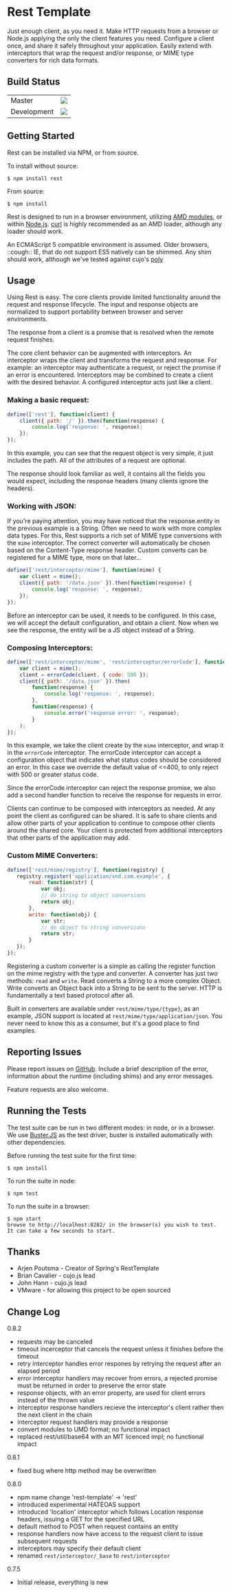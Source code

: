 Rest Template
=============

Just enough client, as you need it.  Make HTTP requests from a browser or Node.js applying the only the client features you need.  Configure a client once, and share it safely throughout your application.  Easily extend with interceptors that wrap the request and/or response, or MIME type converters for rich data formats.


Build Status
------------

<table>
  <tr><td>Master</td><td><a href="http://travis-ci.org/scothis/rest" target="_blank"><img src="https://secure.travis-ci.org/scothis/rest.png?branch=master" /></a></tr>
  <tr><td>Development</td><td><a href="http://travis-ci.org/scothis/rest" target="_blank"><img src="https://secure.travis-ci.org/scothis/rest.png?branch=dev" /></a></tr>
</table>


Getting Started
---------------

Rest can be installed via NPM, or from source.

To install without source:

    $ npm install rest

From source:

    $ npm install

Rest is designed to run in a browser environment, utilizing [AMD modules](https://github.com/amdjs/amdjs-api/wiki/AMD), or within [Node.js](http://nodejs.org/).  [curl](https://github.com/cujojs/curl) is highly recommended as an AMD loader, although any loader should work.

An ECMAScript 5 compatible environment is assumed.  Older browsers, ::cough:: IE, that do not support ES5 natively can be shimmed.  Any shim should work, although we've tested against cujo's [poly](https://github.com/cujojs/poly)


Usage
-----

Using Rest is easy.  The core clients provide limited functionality around the request and response lifecycle.  The input and response objects are normalized to support portability between browser and server environments.

The response from a client is a promise that is resolved when the remote request finishes.

The core client behavior can be augmented with interceptors.  An interceptor wraps the client and transforms the request and response.  For example: an interceptor may authenticate a request, or reject the promise if an error is encountered.  Interceptors may be combined to create a client with the desired behavior.  A configured interceptor acts just like a client.


### Making a basic request: ###

```javascript
define(['rest'], function(client) {
    client({ path: '/' }).then(function(response) {
        console.log('response: ', response);
    });
});
```

In this example, you can see that the request object is very simple, it just includes the path.  All of the attributes of a request are optional.

The response should look familiar as well, it contains all the fields you would expect, including the response headers (many clients ignore the headers).


### Working with JSON: ###

If you're paying attention, you may have noticed that the response.entity in the previous example is a String.  Often we need to work with more complex data types.  For this, Rest supports a rich set of MIME type conversions with the `mime` interceptor.  The correct converter will automatically be chosen based on the Content-Type response header.  Custom converts can be registered for a MIME type, more on that later...

```javascript
define(['rest/interceptor/mime'], function(mime) {
    var client = mime();
    client({ path: '/data.json' }).then(function(response) {
        console.log('response: ', response);
    });
});
```

Before an interceptor can be used, it needs to be configured.  In this case, we will accept the default configuration, and obtain a client.  Now when we see the response, the entity will be a JS object instead of a String.


### Composing Interceptors: ###

```javascript
define(['rest/interceptor/mime', 'rest/interceptor/errorCode'], function(mime, errorCode) {
    var client = mime();
    client = errorCode(client, { code: 500 });
    client({ path: '/data.json' }).then(
        function(response) {
            console.log('response: ', response);
        },
        function(response) {
            console.error('response error: ', response);
        }
    );
});
```

In this example, we take the client create by the `mime` interceptor, and wrap it in the `errorCode` interceptor.  The errorCode interceptor can accept a configuration object that indicates what status codes should be considered an error.  In this case we override the default value of <=400, to only reject with 500 or greater status code.

Since the errorCode interceptor can reject the response promise, we also add a second handler function to receive the response for requests in error.

Clients can continue to be composed with interceptors as needed.  At any point the client as configured can be shared.  It is safe to share clients and allow other parts of your application to continue to compose other clients around the shared core.  Your client is protected from additional interceptors that other parts of the application may add.


### Custom MIME Converters: ###

```javascript
define(['rest/mime/registry'], function(registry) {
   registry.register('application/vnd.com.example', {
       read: function(str) {
           var obj;
           // do string to object conversions
           return obj;
       },
       write: function(obj) {
           var str;
           // do object to string conversions
           return str;
       }
   });
});
```

Registering a custom converter is a simple as calling the register function on the mime registry with the type and converter.  A converter has just two methods: `read` and `write`.  Read converts a String to a more complex Object.  Write converts an Object back into a String to be sent to the server.  HTTP is fundamentally a text based protocol after all.

Built in converters are available under `rest/mime/type/{type}`, as an example, JSON support is located at `rest/mime/type/application/json`.  You never need to know this as a consumer, but it's a good place to find examples.


Reporting Issues
----------------

Please report issues on [GitHub](https://github.com/scothis/rest/issues).  Include a brief description of the error, information about the runtime (including shims) and any error messages.

Feature requests are also welcome.


Running the Tests
-----------------

The test suite can be run in two different modes: in node, or in a browser.  We use [Buster.JS](http://busterjs.org/) as the test driver, buster is installed automatically with other dependencies.

Before running the test suite for the first time:

    $ npm install

To run the suite in node:

    $ npm test

To run the suite in a browser:

    $ npm start
    browse to http://localhost:8282/ in the browser(s) you wish to test.  It can take a few seconds to start.


Thanks
------

* Arjen Poutsma - Creator of Spring's RestTemplate
* Brian Cavalier - cujo.js lead
* John Hann - cujo.js lead
* VMware - for allowing this project to be open sourced


Change Log
----------

0.8.2
- requests may be canceled
- timeout incerceptor that cancels the request unless it finishes before the timeout
- retry interceptor handles error respones by retrying the request after an elapsed period
- error interceptor handlers may recover from errors, a rejected promise must be returned in order to preserve the error state
- response objects, with an error property, are used for client errors instead of the thrown value
- interceptor response handlers recieve the interceptor's client rather then the next client in the chain
- interceptor request handlers may provide a response
- convert modules to UMD format; no functional impact
- replaced rest/util/base64 with an MIT licenced impl; no functional impact

0.8.1
- fixed bug where http method may be overwritten

0.8.0
- npm name change 'rest-template' -> 'rest'
- introduced experimental HATEOAS support
- introduced 'location' interceptor which follows Location response headers, issuing a GET for the specified URL
- default method to POST when request contains an entity
- response handlers now have access to the request client to issue subsequent requests
- interceptors may specify their default client
- renamed `rest/interceptor/_base` to `rest/interceptor`

0.7.5
- Initial release, everything is new
